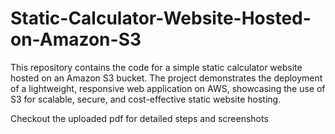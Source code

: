 # Static-Calculator-Website-Hosted-on-Amazon-S3
This repository contains the code for a simple static calculator website hosted on an Amazon S3 bucket. The project demonstrates the deployment of a lightweight, responsive web application on AWS, showcasing the use of S3 for scalable, secure, and cost-effective static website hosting.

Checkout the uploaded pdf for detailed steps and screenshots 
